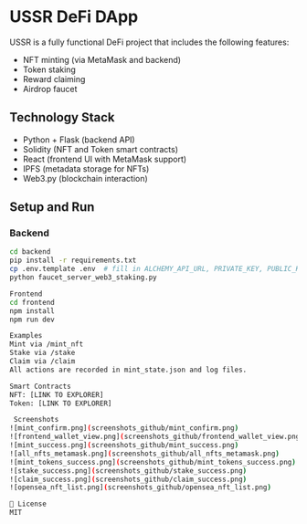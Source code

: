 # USSR DeFi DApp

USSR is a fully functional DeFi project that includes the following features:

- NFT minting (via MetaMask and backend)
- Token staking
- Reward claiming
- Airdrop faucet

## Technology Stack
- Python + Flask (backend API)
- Solidity (NFT and Token smart contracts)
- React (frontend UI with MetaMask support)
- IPFS (metadata storage for NFTs)
- Web3.py (blockchain interaction)

## Setup and Run

### Backend

```bash
cd backend
pip install -r requirements.txt
cp .env.template .env  # fill in ALCHEMY_API_URL, PRIVATE_KEY, PUBLIC_KEY
python faucet_server_web3_staking.py

Frontend
cd frontend
npm install
npm run dev

Examples
Mint via /mint_nft
Stake via /stake
Claim via /claim
All actions are recorded in mint_state.json and log files.

Smart Contracts
NFT: [LINK TO EXPLORER]
Token: [LINK TO EXPLORER]

 Screenshots
![mint_confirm.png](screenshots_github/mint_confirm.png)
![frontend_wallet_view.png](screenshots_github/frontend_wallet_view.png)
![mint_success.png](screenshots_github/mint_success.png)
![all_nfts_metamask.png](screenshots_github/all_nfts_metamask.png)
![mint_tokens_success.png](screenshots_github/mint_tokens_success.png)
![stake_success.png](screenshots_github/stake_success.png)
![claim_success.png](screenshots_github/claim_success.png)
![opensea_nft_list.png](screenshots_github/opensea_nft_list.png)

🪪 License
MIT

 
